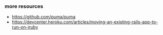 ### more resources
- https://github.com/puma/puma
- https://devcenter.heroku.com/articles/moving-an-existing-rails-app-to-run-on-jruby
